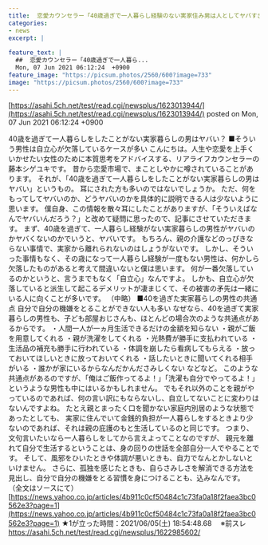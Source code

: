 ```yaml
---
title:  恋愛カウンセラー「40歳過ぎで一人暮らし経験のない実家住み男は人としてヤバすぎ。『自立心』が欠落してる」★12  
categories:
- news
excerpt: |
  
feature_text: |
  ##  恋愛カウンセラー「40歳過ぎで一人暮ら...
  Mon, 07 Jun 2021 06:12:24  +0900
feature_image: "https://picsum.photos/2560/600?image=733"
image: "https://picsum.photos/2560/600?image=733"
---
```


[https://asahi.5ch.net/test/read.cgi/newsplus/1623013944/](https://asahi.5ch.net/test/read.cgi/newsplus/1623013944/)
posted on Mon, 07 Jun 2021 06:12:24  +0900

<!--more-->

40歳を過ぎて一人暮らしをしたことがない実家暮らしの男はヤバい？ ■そういう男性は自立心が欠落しているケースが多い こんにちは。人生や恋愛を上手くいかせたい女性のために本質思考をアドバイスする、リアライフカウンセラーの藤本シゲユキです。 昔から恋愛市場で、まことしやかに噂されていることがあります。 それが、「40歳を過ぎて一人暮らしをしたことがない実家暮らしの男はヤバい」というもの。 耳にされた方も多いのではないでしょうか。 ただ、何をもってしてヤバいのか、どうヤバいのかを具体的に説明できる人は少ないように思います。 僕自身、この情報を散々耳にしたことがありますが、「そういえばなんでヤバいんだろう？」と改めて疑問に思ったので、記事にさせていただきます。 まず、40歳を過ぎて、一人暮らし経験がない実家暮らしの男性がヤバいのかヤバくないのかでいうと、ヤバいです。 もちろん、親の介護などのっぴきならない事情で、実家から離れられないのはしょうがないです。 しかし、そういった事情もなく、その歳になって一人暮らし経験が一度もない男性は、何かしら欠落したものがあると考えて間違いないと僕は思います。 何が一番欠落しているのかというと、言うまでもなく「自立心」なんですよ。 しかも、自立心が欠落していると派生して起こるデメリットが凄まじくて、その被害の矛先は一緒にいる人に向くことが多いです。 （中略） ■40を過ぎた実家暮らしの男性の共通点 自分で自分の機嫌をとることができない人も多い なぜなら、40を過ぎて実家暮らしの男性も、子ども部屋おじさんも、ほとんどの場合次のような共通点があるからです。 ・人間一人が一ヵ月生活できるだけの金額を知らない ・親がご飯を用意してくれる ・親が洗濯をしてくれる ・光熱費が勝手に支払われている ・生活品の補充も勝手に行われている ・体調を崩したら看病してもらえる ・放っておいてほしいときに放っておいてくれる ・話したいときに聞いてくれる相手がいる ・誰かが家にいるからなんだかんださみしくない などなど。 このような共通点があるのですが、「俺はご飯作ってるよ！」「洗濯も自分でやってるよ！」というような男性も中にはいるかもしれません。 でもそれ以外のことを親がやっているのであれば、何の言い訳にもならないし、自立してないことに変わりはないんですよね。 たとえ親とまったく口を聞かない家庭内別居のような状態であったとしても、 実家に住んでいて金銭的負担が一人暮らしをするときより少ないのであれば、それは親の庇護のもと生活しているのと同じです。 つまり、文句言いたいなら一人暮らしをしてから言えよってことなのですが、 親元を離れて自分で生活するということは、身の回りの世話を全部自分一人でやることです。 そして、風邪をひいたときや体調が悪いときも、自力でなんとかしないといけません。 さらに、孤独を感じたときも、自らさみしさを解消できる方法を見出し、自分で自分の機嫌をとる習慣を身につけることも、込みなんです。 （全文はソースにて） [https://news.yahoo.co.jp/articles/4b911c0cf50484c1c73fa0a18f2faea3bc0562e3?page=1](https://news.yahoo.co.jp/articles/4b911c0cf50484c1c73fa0a18f2faea3bc0562e3?page=1) ★1が立った時間：2021/06/05(土) 18:54:48.68　 ※前スレ https://asahi.5ch.net/test/read.cgi/newsplus/1622985602/
